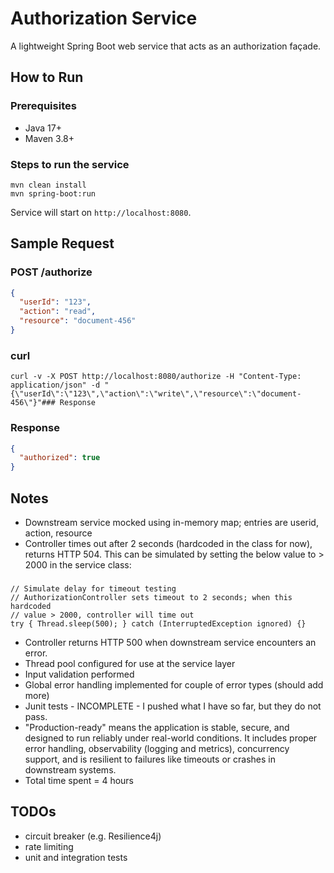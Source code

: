 # Authorization Service

A lightweight Spring Boot web service that acts as an authorization façade.

## How to Run

### Prerequisites
- Java 17+
- Maven 3.8+

### Steps to run the service
```
mvn clean install
mvn spring-boot:run
```

Service will start on `http://localhost:8080`.

## Sample Request

### POST /authorize
```json
{
  "userId": "123",
  "action": "read",
  "resource": "document-456"
}
```

### curl
```
curl -v -X POST http://localhost:8080/authorize -H "Content-Type: application/json" -d "{\"userId\":\"123\",\"action\":\"write\",\"resource\":\"document-456\"}"### Response
```

### Response
```json
{
  "authorized": true
}
```

## Notes
- Downstream service mocked using in-memory map; entries are userid, action, resource
- Controller times out after 2 seconds (hardcoded in the class for now), returns HTTP 504. This can be simulated by setting the below value to > 2000 in the service class:
###
```
// Simulate delay for timeout testing
// AuthorizationController sets timeout to 2 seconds; when this hardcoded
// value > 2000, controller will time out
try { Thread.sleep(500); } catch (InterruptedException ignored) {}

```
- Controller returns HTTP 500 when downstream service encounters an error.
- Thread pool configured for use at the service layer
- Input validation performed
- Global error handling implemented for couple of error types (should add more)
- Junit tests - INCOMPLETE - I pushed what I have so far, but they do not pass.
- "Production-ready" means the application is stable, secure, and designed to run reliably under real-world conditions. It includes proper error handling, observability (logging and metrics), concurrency support, and is resilient to failures like timeouts or crashes in downstream systems.
- Total time spent = 4 hours

## TODOs

- circuit breaker (e.g. Resilience4j)
- rate limiting
- unit and integration tests